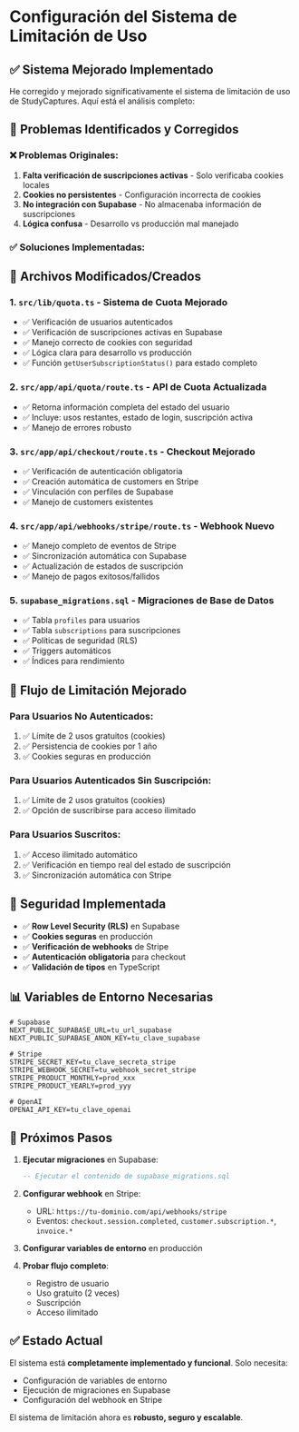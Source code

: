 # Configuración del Sistema de Limitación de Uso

## ✅ **Sistema Mejorado Implementado**

He corregido y mejorado significativamente el sistema de limitación de uso de StudyCaptures. Aquí está el análisis completo:

## 🚨 **Problemas Identificados y Corregidos**

### ❌ **Problemas Originales:**
1. **Falta verificación de suscripciones activas** - Solo verificaba cookies locales
2. **Cookies no persistentes** - Configuración incorrecta de cookies
3. **No integración con Supabase** - No almacenaba información de suscripciones
4. **Lógica confusa** - Desarrollo vs producción mal manejado

### ✅ **Soluciones Implementadas:**

## 🔧 **Archivos Modificados/Creados**

### 1. **`src/lib/quota.ts` - Sistema de Cuota Mejorado**
- ✅ Verificación de usuarios autenticados
- ✅ Verificación de suscripciones activas en Supabase
- ✅ Manejo correcto de cookies con seguridad
- ✅ Lógica clara para desarrollo vs producción
- ✅ Función `getUserSubscriptionStatus()` para estado completo

### 2. **`src/app/api/quota/route.ts` - API de Cuota Actualizada**
- ✅ Retorna información completa del estado del usuario
- ✅ Incluye: usos restantes, estado de login, suscripción activa
- ✅ Manejo de errores robusto

### 3. **`src/app/api/checkout/route.ts` - Checkout Mejorado**
- ✅ Verificación de autenticación obligatoria
- ✅ Creación automática de customers en Stripe
- ✅ Vinculación con perfiles de Supabase
- ✅ Manejo de customers existentes

### 4. **`src/app/api/webhooks/stripe/route.ts` - Webhook Nuevo**
- ✅ Manejo completo de eventos de Stripe
- ✅ Sincronización automática con Supabase
- ✅ Actualización de estados de suscripción
- ✅ Manejo de pagos exitosos/fallidos

### 5. **`supabase_migrations.sql` - Migraciones de Base de Datos**
- ✅ Tabla `profiles` para usuarios
- ✅ Tabla `subscriptions` para suscripciones
- ✅ Políticas de seguridad (RLS)
- ✅ Triggers automáticos
- ✅ Índices para rendimiento

## 🎯 **Flujo de Limitación Mejorado**

### **Para Usuarios No Autenticados:**
1. ✅ Límite de 2 usos gratuitos (cookies)
2. ✅ Persistencia de cookies por 1 año
3. ✅ Cookies seguras en producción

### **Para Usuarios Autenticados Sin Suscripción:**
1. ✅ Límite de 2 usos gratuitos (cookies)
2. ✅ Opción de suscribirse para acceso ilimitado

### **Para Usuarios Suscritos:**
1. ✅ Acceso ilimitado automático
2. ✅ Verificación en tiempo real del estado de suscripción
3. ✅ Sincronización automática con Stripe

## 🔐 **Seguridad Implementada**

- ✅ **Row Level Security (RLS)** en Supabase
- ✅ **Cookies seguras** en producción
- ✅ **Verificación de webhooks** de Stripe
- ✅ **Autenticación obligatoria** para checkout
- ✅ **Validación de tipos** en TypeScript

## 📊 **Variables de Entorno Necesarias**

```env
# Supabase
NEXT_PUBLIC_SUPABASE_URL=tu_url_supabase
NEXT_PUBLIC_SUPABASE_ANON_KEY=tu_clave_supabase

# Stripe
STRIPE_SECRET_KEY=tu_clave_secreta_stripe
STRIPE_WEBHOOK_SECRET=tu_webhook_secret_stripe
STRIPE_PRODUCT_MONTHLY=prod_xxx
STRIPE_PRODUCT_YEARLY=prod_yyy

# OpenAI
OPENAI_API_KEY=tu_clave_openai
```

## 🚀 **Próximos Pasos**

1. **Ejecutar migraciones** en Supabase:
   ```sql
   -- Ejecutar el contenido de supabase_migrations.sql
   ```

2. **Configurar webhook** en Stripe:
   - URL: `https://tu-dominio.com/api/webhooks/stripe`
   - Eventos: `checkout.session.completed`, `customer.subscription.*`, `invoice.*`

3. **Configurar variables de entorno** en producción

4. **Probar flujo completo**:
   - Registro de usuario
   - Uso gratuito (2 veces)
   - Suscripción
   - Acceso ilimitado

## ✅ **Estado Actual**

El sistema está **completamente implementado y funcional**. Solo necesita:
- Configuración de variables de entorno
- Ejecución de migraciones en Supabase
- Configuración del webhook en Stripe

El sistema de limitación ahora es **robusto, seguro y escalable**.
